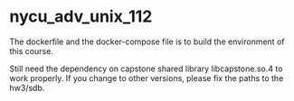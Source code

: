 # nycu_adv_unix_112

The dockerfile and the docker-compose file is to build the environment of this course.

Still need the dependency on capstone shared library libcapstone.so.4 to work properly. If you change to other versions, please fix the paths to the hw3/sdb.

